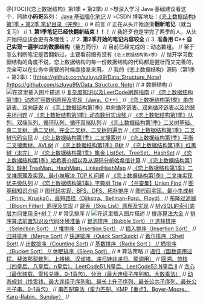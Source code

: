 @[TOC](《恋上数据结构》第1季 + 第2季)
// >想深入学习 Java 基础建议看这个，同款**小码哥**系列： [Java 基础强化笔记](https://blog.csdn.net/weixin_43734095/article/details/105591119)
// >CSDN 博客地址：[《恋上数据结构》第1季 + 第2季 笔记目录（完整）](https://blog.csdn.net/weixin_43734095/article/details/104847976)
// # 前言
// 正在从头开始逐渐**翻新笔记**（就当复习）
// 1. **第1季笔记已经快翻新结束！！！**
// 我好歹也是学完了两季的人，从头开始捋应该会更有条理性；
// 2. **第2季开始的笔记内容较全**
// 3. **准备用 C++ 自己实现一遍学过的数据结构**（量力而行）
// 目前已经完成的：动态数组。
// 至于怎么判断笔记是否翻新过，主要看前缀有没有`《恋上数据结构第x季》`
// 抛开学习数据结构的角度不说，恋上数据结构的每一份数据结构的代码都是健壮而又完善的，完全可以在业务中需要的时候直接拿来用。
// 我的《恋上数据结构》源码（第1季 + 第2季）：[https://github.com/szluyu99/Data_Structure_Note](https://github.com/szluyu99/Data_Structure_Note)
// # 数据结构
// ![在这里插入图片描述](https://img-blog.csdnimg.cn/20200315163642426.png?x-oss-process=image/watermark,type_ZmFuZ3poZW5naGVpdGk,shadow_10,text_aHR0cHM6Ly9ibG9nLmNzZG4ubmV0L3dlaXhpbl80MzczNDA5NQ==,size_16,color_FFFFFF,t_70)
// [复杂度知识以及LeetCode刷题指南](https://blog.csdn.net/weixin_43734095/article/details/105116064)
// [《恋上数据结构第1季》动态扩容数组原理及实现（Java、C++）](https://blog.csdn.net/weixin_43734095/article/details/104598981)
// [《恋上数据结构第1季》单向链表、双向链表](https://blog.csdn.net/weixin_43734095/article/details/104609375)
// [《恋上数据结构第1季》单向循环链表、双向循环链表以及约瑟夫环问题](https://blog.csdn.net/weixin_43734095/article/details/104652079)
// [《恋上数据结构第1季》动态数组实现栈 ](https://blog.csdn.net/weixin_43734095/article/details/104652443)
// [《恋上数据结构第1季》队列、双端队列、循环队列、循环双端队列](https://blog.csdn.net/weixin_43734095/article/details/104652364)
// [《恋上数据结构第1季》二叉树基础、真二叉树、满二叉树、完全二叉树、二叉树的遍历](https://blog.csdn.net/weixin_43734095/article/details/105921768)
// [《恋上数据结构第1季》二叉树代码实现](https://blog.csdn.net/weixin_43734095/article/details/105953912)
// [《恋上数据结构第1季》二叉搜索树](https://blog.csdn.net/weixin_43734095/article/details/104687980)
// [《恋上数据结构第1季》平衡二叉搜索树、AVL树](https://blog.csdn.net/weixin_43734095/article/details/104728663)
// [《恋上数据结构第1季》B树](https://blog.csdn.net/weixin_43734095/article/details/105994325)
// [《恋上数据结构第1季》红黑树（未完）](https://blog.csdn.net/weixin_43734095/article/details/104765914)
// [《恋上数据结构第1季》集合 ListSet、TreeSet、HashSet](https://blog.csdn.net/weixin_43734095/article/details/104792125)
// [《恋上数据结构第1季》哈希表介绍以及从源码分析哈希值计算](https://blog.csdn.net/weixin_43734095/article/details/104809788)
// [《恋上数据结构第1季》映射 TreeMap，HashMap，LinkedHashMap](https://blog.csdn.net/weixin_43734095/article/details/104792499)
// [《恋上数据结构第1季》二叉堆原理及实现、最小堆解决 TOP K 问题](https://blog.csdn.net/weixin_43734095/article/details/104866058)
// [《恋上数据结构第1季》二叉堆实现优先级队列](https://blog.csdn.net/weixin_43734095/article/details/104869263)
// [《恋上数据结构第1季》字典树 Trie](https://blog.csdn.net/weixin_43734095/article/details/104880244)
// [【并查集】Union Find](https://blog.csdn.net/weixin_43734095/article/details/105180239)
// [图基础知识介绍](https://blog.csdn.net/weixin_43734095/article/details/105210523)
// [图代码实现、BFS、DFS、拓扑排序](https://blog.csdn.net/weixin_43734095/article/details/105348668)
// [图代码实现、最小生成树（Prim、Kruskal）、最短路径（Dijkstra、Bellman-Ford、Floyd）](https://blog.csdn.net/weixin_43734095/article/details/105449989)
// [布隆过滤器（Bloom Filter）原理及实现](https://blog.csdn.net/weixin_43734095/article/details/105766972)
// [跳表（Skip List）原理及实现](https://blog.csdn.net/weixin_43734095/article/details/105780061)
// [MySQL的索引底层为何使用 B+树？](https://blog.csdn.net/weixin_43734095/article/details/105786002)
// # 常见排序
// ![在这里插入图片描述](https://img-blog.csdnimg.cn/2020032610534970.png?x-oss-process=image/watermark,type_ZmFuZ3poZW5naGVpdGk,shadow_10,text_aHR0cHM6Ly9ibG9nLmNzZG4ubmV0L3dlaXhpbl80MzczNDA5NQ==,size_16,color_FFFFFF,t_70)
// [排序算法大全](https://blog.csdn.net/weixin_43734095/article/details/105115904)
// [排序算法前置知识及代码环境准备](https://blog.csdn.net/weixin_43734095/article/details/105115937)
// [冒泡排序（Bubble Sort）
// 选择排序（Selection Sort）
// 堆排序（Insertion Sort）](https://blog.csdn.net/weixin_43734095/article/details/105108135)
// [插入排序（Insertion Sort）](https://blog.csdn.net/weixin_43734095/article/details/105123621)
// [归并排序（Merge Sort)](https://blog.csdn.net/weixin_43734095/article/details/105127138)
// [快速排序（Quick SortQuick)](https://blog.csdn.net/weixin_43734095/article/details/105156039)
// [希尔排序（Shell Sort)](https://blog.csdn.net/weixin_43734095/article/details/105158758)
// [计数排序（Counting Sort)](https://editor.csdn.net/md/?articleId=105159656)
// [基数排序（Radix Sort ）
// 桶排序（Bucket Sort）
// 休眠排序（Sleep Sort）](https://blog.csdn.net/weixin_43734095/article/details/105170908)
// # 算法策略
// [递归（函数调用过程、斐波那契数列、上楼梯、汉诺塔、递归转非递归、尾调用）](https://blog.csdn.net/weixin_43734095/article/details/105532299)
// [回溯、剪枝（四皇后、八皇后、n皇后）、LeetCode51.N皇后、LeetCode52.N皇后 II](https://blog.csdn.net/weixin_43734095/article/details/105567135)
// [贪心（最优装载、零钱兑换、0-1背包）、分治（最大连续子序列和、大数乘法）](https://blog.csdn.net/weixin_43734095/article/details/105585224)
// [动态规划（找零钱、最大连续子序列和、最长上升子序列、最长公共子序列、最长公共子串、0-1背包）](https://blog.csdn.net/weixin_43734095/article/details/105637149)
// [串匹配算法（蛮力匹配、KMP【重点】、Boyer-Moore、Karp-Rabin、Sunday）](https://blog.csdn.net/weixin_43734095/article/details/105796090)
// 